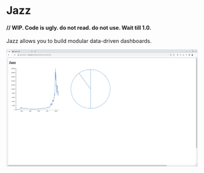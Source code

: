 # Jazz 
#### // WIP. Code is ugly. do not read. do not use. Wait till 1.0.
Jazz allows you to build modular data-driven dashboards.

![Jazz screenshot](/public/jazz.png)
